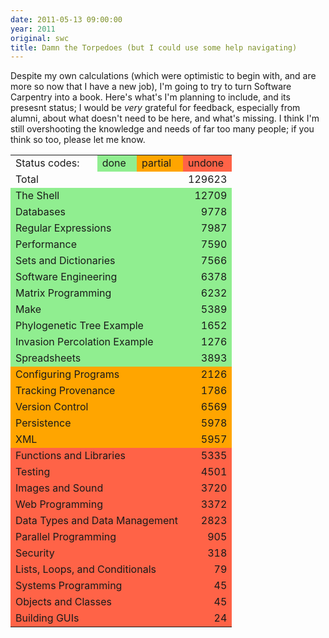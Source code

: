 ```yaml
---
date: 2011-05-13 09:00:00
year: 2011
original: swc
title: Damn the Torpedoes (but I could use some help navigating)
---
```

<p>Despite my own calculations (which were optimistic to begin with, and are more so now that I have a new job), I'm going to try to turn Software Carpentry into a book.  Here's what's I'm planning to include, and its presesnt status; I would be <em>very</em> grateful for feedback, especially from alumni, about what doesn't need to be here, and what's missing.  I think I'm still overshooting the knowledge and needs of far too many people; if you think so too, please let me know.</p>
<table class="centered">
<tbody>
<tr>
<td>Status codes:</td>
<td bgcolor="lightgreen">done</td>
<td bgcolor="orange">partial</td>
<td bgcolor="tomato">undone</td>
</tr>
<tr>
<td colspan="3">Total</td>
<td align="right">129623</td>
</tr>
<tr>
<td colspan="3" bgcolor="lightgreen">The Shell</td>
<td align="right" bgcolor="lightgreen">12709</td>
</tr>
<tr>
<td colspan="3" bgcolor="lightgreen">Databases</td>
<td align="right" bgcolor="lightgreen">9778</td>
</tr>
<tr>
<td colspan="3" bgcolor="lightgreen">Regular Expressions</td>
<td align="right" bgcolor="lightgreen">7987</td>
</tr>
<tr>
<td colspan="3" bgcolor="lightgreen">Performance</td>
<td align="right" bgcolor="lightgreen">7590</td>
</tr>
<tr>
<td colspan="3" bgcolor="lightgreen">Sets and Dictionaries</td>
<td align="right" bgcolor="lightgreen">7566</td>
</tr>
<tr>
<td colspan="3" bgcolor="lightgreen">Software Engineering</td>
<td align="right" bgcolor="lightgreen">6378</td>
</tr>
<tr>
<td colspan="3" bgcolor="lightgreen">Matrix Programming</td>
<td align="right" bgcolor="lightgreen">6232</td>
</tr>
<tr>
<td colspan="3" bgcolor="lightgreen">Make</td>
<td align="right" bgcolor="lightgreen">5389</td>
</tr>
<tr>
<td colspan="3" bgcolor="lightgreen">Phylogenetic Tree Example</td>
<td align="right" bgcolor="lightgreen">1652</td>
</tr>
<tr>
<td colspan="3" bgcolor="lightgreen">Invasion Percolation Example</td>
<td align="right" bgcolor="lightgreen">1276</td>
</tr>
<tr>
<td colspan="3" bgcolor="lightgreen">Spreadsheets</td>
<td align="right" bgcolor="lightgreen">3893</td>
</tr>
<tr>
<td colspan="3" bgcolor="orange">Configuring Programs</td>
<td align="right" bgcolor="orange">2126</td>
</tr>
<tr>
<td colspan="3" bgcolor="orange">Tracking Provenance</td>
<td align="right" bgcolor="orange">1786</td>
</tr>
<tr>
<td colspan="3" bgcolor="orange">Version Control</td>
<td align="right" bgcolor="orange">6569</td>
</tr>
<tr>
<td colspan="3" bgcolor="orange">Persistence</td>
<td align="right" bgcolor="orange">5978</td>
</tr>
<tr>
<td colspan="3" bgcolor="orange">XML</td>
<td align="right" bgcolor="orange">5957</td>
</tr>
<tr>
<td colspan="3" bgcolor="tomato">Functions and Libraries</td>
<td align="right" bgcolor="tomato">5335</td>
</tr>
<tr>
<td colspan="3" bgcolor="tomato">Testing</td>
<td align="right" bgcolor="tomato">4501</td>
</tr>
<tr>
<td colspan="3" bgcolor="tomato">Images and Sound</td>
<td align="right" bgcolor="tomato">3720</td>
</tr>
<tr>
<td colspan="3" bgcolor="tomato">Web Programming</td>
<td align="right" bgcolor="tomato">3372</td>
</tr>
<tr>
<td colspan="3" bgcolor="tomato">Data Types and Data Management</td>
<td align="right" bgcolor="tomato">2823</td>
</tr>
<tr>
<td colspan="3" bgcolor="tomato">Parallel Programming</td>
<td align="right" bgcolor="tomato">905</td>
</tr>
<tr>
<td colspan="3" bgcolor="tomato">Security</td>
<td align="right" bgcolor="tomato">318</td>
</tr>
<tr>
<td colspan="3" bgcolor="tomato">Lists, Loops, and Conditionals</td>
<td align="right" bgcolor="tomato">79</td>
</tr>
<tr>
<td colspan="3" bgcolor="tomato">Systems Programming</td>
<td align="right" bgcolor="tomato">45</td>
</tr>
<tr>
<td colspan="3" bgcolor="tomato">Objects and Classes</td>
<td align="right" bgcolor="tomato">45</td>
</tr>
<tr>
<td colspan="3" bgcolor="tomato">Building GUIs</td>
<td align="right" bgcolor="tomato">24</td>
</tr>
</tbody>
</table>
